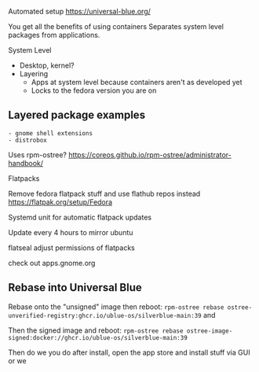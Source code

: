 Automated setup https://universal-blue.org/

You get all the benefits of using containers
Separates system level packages from applications.

System Level
- Desktop, kernel?
- Layering
	- Apps at system level because containers aren't as developed yet
	- Locks to the fedora version you are on

## Layered package examples
	- gnome shell extensions
	- distrobox


Uses rpm-ostree? https://coreos.github.io/rpm-ostree/administrator-handbook/

Flatpacks

Remove fedora flatpack stuff and use flathub repos instead https://flatpak.org/setup/Fedora

Systemd unit for automatic flatpack updates


Update every 4 hours to mirror ubuntu

flatseal
adjust permissions of flatpacks

check out apps.gnome.org

## Rebase into Universal Blue

Rebase onto the "unsigned" image then reboot:
`rpm-ostree rebase ostree-unverified-registry:ghcr.io/ublue-os/silverblue-main:39` and 

Then the signed image and reboot:
`rpm-ostree rebase ostree-image-signed:docker://ghcr.io/ublue-os/silverblue-main:39`
    
Then do we you do after install, open the app store and install stuff via GUI or we 

